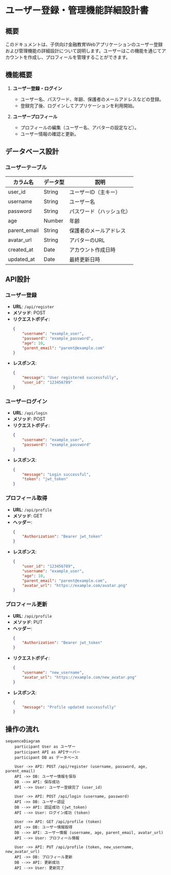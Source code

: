 # ユーザー登録・管理機能詳細設計書

## 概要

このドキュメントは、子供向け金融教育Webアプリケーションのユーザー登録および管理機能の詳細設計について説明します。ユーザーはこの機能を通じてアカウントを作成し、プロフィールを管理することができます。

## 機能概要

1. **ユーザー登録・ログイン**
    - ユーザー名、パスワード、年齢、保護者のメールアドレスなどの登録。
    - 登録完了後、ログインしてアプリケーションを利用開始。
    
2. **ユーザープロフィール**
    - プロフィールの編集（ユーザー名、アバターの設定など）。
    - ユーザー情報の確認と更新。

## データベース設計

### ユーザーテーブル

| カラム名         | データ型   | 説明                 |
|--------------|--------|--------------------|
| user_id      | String | ユーザーID（主キー）       |
| username     | String | ユーザー名              |
| password     | String | パスワード（ハッシュ化）    |
| age          | Number | 年齢                 |
| parent_email | String | 保護者のメールアドレス      |
| avatar_url   | String | アバターのURL          |
| created_at   | Date   | アカウント作成日時        |
| updated_at   | Date   | 最終更新日時           |

## API設計

### ユーザー登録

- **URL**: `/api/register`
- **メソッド**: POST
- **リクエストボディ**:
    ```json
    {
        "username": "example_user",
        "password": "example_password",
        "age": 10,
        "parent_email": "parent@example.com"
    }
    ```
- **レスポンス**:
    ```json
    {
        "message": "User registered successfully",
        "user_id": "123456789"
    }
    ```

### ユーザーログイン

- **URL**: `/api/login`
- **メソッド**: POST
- **リクエストボディ**:
    ```json
    {
        "username": "example_user",
        "password": "example_password"
    }
    ```
- **レスポンス**:
    ```json
    {
        "message": "Login successful",
        "token": "jwt_token"
    }
    ```

### プロフィール取得

- **URL**: `/api/profile`
- **メソッド**: GET
- **ヘッダー**: 
    ```json
    {
        "Authorization": "Bearer jwt_token"
    }
    ```
- **レスポンス**:
    ```json
    {
        "user_id": "123456789",
        "username": "example_user",
        "age": 10,
        "parent_email": "parent@example.com",
        "avatar_url": "https://example.com/avatar.png"
    }
    ```

### プロフィール更新

- **URL**: `/api/profile`
- **メソッド**: PUT
- **ヘッダー**: 
    ```json
    {
        "Authorization": "Bearer jwt_token"
    }
    ```
- **リクエストボディ**:
    ```json
    {
        "username": "new_username",
        "avatar_url": "https://example.com/new_avatar.png"
    }
    ```
- **レスポンス**:
    ```json
    {
        "message": "Profile updated successfully"
    }
    ```

## 操作の流れ

```mermaid
sequenceDiagram
    participant User as ユーザー
    participant API as APIサーバー
    participant DB as データベース

    User ->> API: POST /api/register (username, password, age, parent_email)
    API ->> DB: ユーザー情報を保存
    DB -->> API: 保存成功
    API -->> User: ユーザー登録完了 (user_id)

    User ->> API: POST /api/login (username, password)
    API ->> DB: ユーザー認証
    DB -->> API: 認証成功 (jwt_token)
    API -->> User: ログイン成功 (token)

    User ->> API: GET /api/profile (token)
    API ->> DB: ユーザー情報取得
    DB -->> API: ユーザー情報 (username, age, parent_email, avatar_url)
    API -->> User: プロフィール情報

    User ->> API: PUT /api/profile (token, new_username, new_avatar_url)
    API ->> DB: プロフィール更新
    DB -->> API: 更新成功
    API -->> User: 更新完了